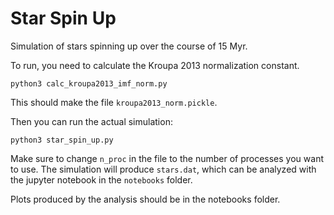 # Star Spin Up

Simulation of stars spinning up over the course of 15 Myr.

To run, you need to calculate the Kroupa 2013 normalization constant.

```
python3 calc_kroupa2013_imf_norm.py
```

This should make the file `kroupa2013_norm.pickle`.

Then you can run the actual simulation:

```
python3 star_spin_up.py
```

Make sure to change `n_proc` in the file to the number of processes you want to use. The simulation will produce `stars.dat`, which can be analyzed with the jupyter notebook in the `notebooks` folder.

Plots produced by the analysis should be in the notebooks folder.
